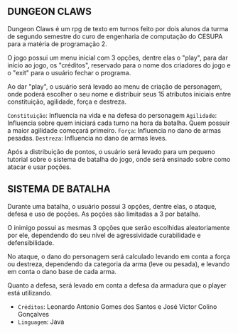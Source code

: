 ## DUNGEON CLAWS


Dungeon Claws é um rpg de texto em turnos feito por dois alunos da turma de segundo semestre do curo 
de engenharia de computação do CESUPA para a matéria de programação 2.


O jogo possui um menu inicial com 3 opções, dentre elas o "play", para dar início ao jogo, os "créditos", 
reservado para o nome dos criadores do jogo e o "exit" para o usuário fechar o programa.

Ao dar "play", o usuário será levado ao menu de criação de personagem, onde poderá escolher o seu nome
e distribuir seus 15 atributos iniciais entre constituição, agilidade, força e destreza.

`Constituição`: Influencia na vida e na defesa do personagem
`Agilidade`: Influencia sobre quem iniciará cada turno na hora da batalha. Quem possuir a maior agilidade começará primeiro.
`Força`: Influencia no dano de armas pesadas.
`Destreza`: Influencia no dano de armas leves.

Após a distribuição de pontos, o usuário será levado para um pequeno tutorial sobre o sistema de batalha do jogo, onde
será ensinado sobre como atacar e usar poções.


## SISTEMA DE BATALHA


Durante uma batalha, o usuário possui 3 opções, dentre elas, o ataque, defesa e uso de poções. As poções são limitadas
a 3 por batalha.

O inimigo possui as mesmas 3 opções que serão escolhidas aleatoriamente por ele, dependendo do seu nível de agressividade
curabilidade e defensibilidade.

No ataque, o dano do personagem será calculado levando em conta a força ou destreza, dependendo da categoria da arma
(leve ou pesada), e levando em conta o dano base de cada arma.


Quanto a defesa, será levado em conta a defesa da armadura que o player está utilizando.


- `Créditos`: Leonardo Antonio Gomes dos Santos e José Victor Colino Gonçalves
- `Linguagem`: Java
